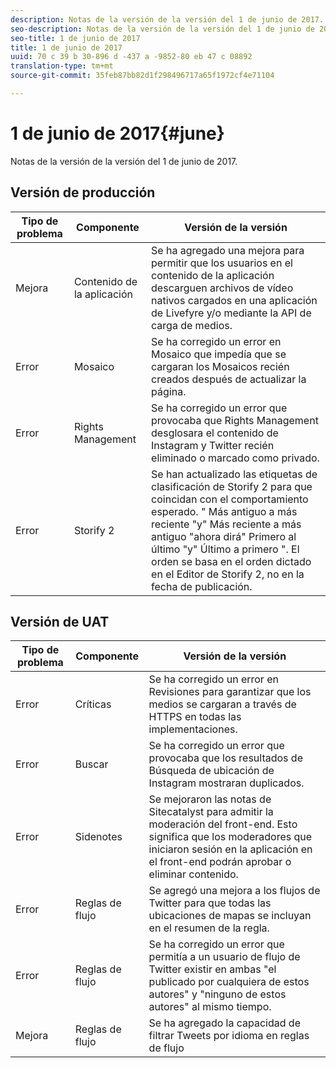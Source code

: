 ```yaml
---
description: Notas de la versión de la versión del 1 de junio de 2017.
seo-description: Notas de la versión de la versión del 1 de junio de 2017.
seo-title: 1 de junio de 2017
title: 1 de junio de 2017
uuid: 70 c 39 b 30-896 d -437 a -9852-80 eb 47 c 08892
translation-type: tm+mt
source-git-commit: 35feb87bb82d1f298496717a65f1972cf4e71104

---
```



# 1 de junio de 2017{#june}

Notas de la versión de la versión del 1 de junio de 2017.

## Versión de producción

| **Tipo de problema** | **Componente** | **Versión de la versión** |
|---|---|---|
| Mejora | Contenido de la aplicación | Se ha agregado una mejora para permitir que los usuarios en el contenido de la aplicación descarguen archivos de vídeo nativos cargados en una aplicación de Livefyre y/o mediante la API de carga de medios. |
| Error | Mosaico | Se ha corregido un error en Mosaico que impedía que se cargaran los Mosaicos recién creados después de actualizar la página. |
| Error | Rights Management | Se ha corregido un error que provocaba que Rights Management desglosara el contenido de Instagram y Twitter recién eliminado o marcado como privado. |
| Error | Storify 2 | Se han actualizado las etiquetas de clasificación de Storify 2 para que coincidan con el comportamiento esperado. " Más antiguo a más reciente "y" Más reciente a más antiguo "ahora dirá" Primero al último "y" Último a primero ". El orden se basa en el orden dictado en el Editor de Storify 2, no en la fecha de publicación. |

## Versión de UAT

| **Tipo de problema** | **Componente** | **Versión de la versión** |
|---|---|---|
| Error | Críticas | Se ha corregido un error en Revisiones para garantizar que los medios se cargaran a través de HTTPS en todas las implementaciones. |
| Error | Buscar | Se ha corregido un error que provocaba que los resultados de Búsqueda de ubicación de Instagram mostraran duplicados. |
| Error | Sidenotes | Se mejoraron las notas de Sitecatalyst para admitir la moderación del front-end. Esto significa que los moderadores que iniciaron sesión en la aplicación en el front-end podrán aprobar o eliminar contenido. |
| Error | Reglas de flujo | Se agregó una mejora a los flujos de Twitter para que todas las ubicaciones de mapas se incluyan en el resumen de la regla. |
| Error | Reglas de flujo | Se ha corregido un error que permitía a un usuario de flujo de Twitter existir en ambas "el publicado por cualquiera de estos autores" y "ninguno de estos autores" al mismo tiempo. |
| Mejora | Reglas de flujo | Se ha agregado la capacidad de filtrar Tweets por idioma en reglas de flujo |


